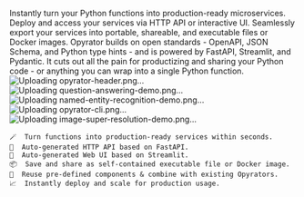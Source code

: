Instantly turn your Python functions into production-ready microservices. Deploy and access your services via HTTP API or interactive UI. Seamlessly export your services into portable, shareable, and executable files or Docker images. Opyrator builds on open standards - OpenAPI, JSON Schema, and Python type hints - and is powered by FastAPI, Streamlit, and Pydantic. It cuts out all the pain for productizing and sharing your Python code - or anything you can wrap into a single Python function.
<br>
![Uploading opyrator-header.png…]()
<br>
![Uploading question-answering-demo.png…]()
![Uploading named-entity-recognition-demo.png…]()
![Uploading opyrator-cli.png…]()
![Uploading image-super-resolution-demo.png…]()


    🪄  Turn functions into production-ready services within seconds.
    🔌  Auto-generated HTTP API based on FastAPI.
    🌅  Auto-generated Web UI based on Streamlit.
    📦  Save and share as self-contained executable file or Docker image.
    🧩  Reuse pre-defined components & combine with existing Opyrators.
    📈  Instantly deploy and scale for production usage.


